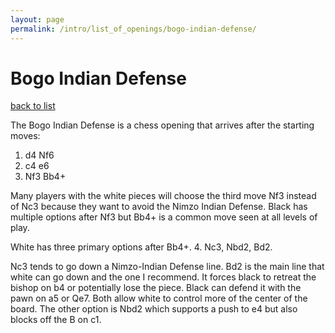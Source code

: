 ```yaml
---
layout: page
permalink: /intro/list_of_openings/bogo-indian-defense/
---
```


# Bogo Indian Defense

[back to list](../../intro/list_of_openings)



The Bogo Indian Defense is a chess opening that arrives after the starting moves:

1. d4 Nf6
2. c4 e6
3. Nf3 Bb4+

Many players with the white pieces will choose the third move Nf3 instead of Nc3 because they want to avoid the Nimzo Indian Defense. Black has multiple options after Nf3 but Bb4+ is a common move seen at all levels of play.

White has three primary options after Bb4+. 4. Nc3, Nbd2, Bd2.

Nc3 tends to go down a Nimzo-Indian Defense line. Bd2 is the main line that white can go down and the one I recommend. It forces black to retreat the bishop on b4 or potentially lose the piece. Black can defend it with the pawn on a5 or Qe7. Both allow white to control more of the center of the board. The other option is Nbd2 which supports a push to e4 but also blocks off the B on c1.




